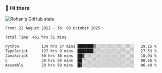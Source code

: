 ### 👋 Hi there 

<!--
**rohznmdev/rohznmdev** is a ✨ _special_ ✨ repository because its `README.md` (this file) appears on your GitHub profile.

Here are some ideas to get you started:

- 🔭 I’m currently working on ...
- 🌱 I’m currently learning Ruby and Ruby on Rails
- 👯 I’m looking to collaborate on ...
- 🤔 I’m looking for help with ...
- 💬 Ask me about ...
- 📫 How to reach me: ...
- 😄 Pronouns: ...
- ⚡ Fun fact: ...
-->
![Rohan's GitHub stats](https://github-readme-stats.vercel.app/api?username=rohznmdev&theme=dark&show_icons=true)

<!--START_SECTION:waka-->

```txt
From: 22 August 2022 - To: 03 October 2025

Total Time: 461 hrs 51 mins

Python          134 hrs 37 mins ███████▒░░░░░░░░░░░░░░░░░   29.15 %
TypeScript      127 hrs 9 mins  ███████░░░░░░░░░░░░░░░░░░   27.53 %
JavaScript      50 hrs 30 mins  ██▓░░░░░░░░░░░░░░░░░░░░░░   10.94 %
C               39 hrs 59 mins  ██░░░░░░░░░░░░░░░░░░░░░░░   08.66 %
Assembly        29 hrs 59 mins  █▓░░░░░░░░░░░░░░░░░░░░░░░   06.49 %
```

<!--END_SECTION:waka-->
